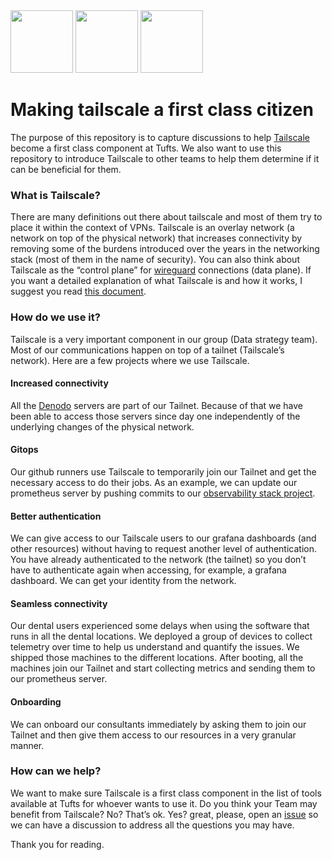 <div>
  <img src="https://github.com/Tufts-Technology-Services/tailscale-now/assets/17954/aa17782b-a000-4ac2-8f9f-ba12819fcccf" width="100" />
  <img src="https://github.com/Tufts-Technology-Services/tailscale-now/assets/17954/261036db-8bb5-4f10-9451-57d987917de7" width="100" />
  <img src="https://github.com/Tufts-Technology-Services/tailscale-now/assets/17954/1d451bea-f95d-4762-bd07-46658bb1f57f" width="100" />
</div>

# Making tailscale a first class citizen

The purpose of this repository is to capture discussions to help [Tailscale](https://tailscale.com/) become a first class component at Tufts. We also want to use this repository to introduce 
Tailscale to other teams to help them determine if it can be beneficial for them.

### What is Tailscale?

There are many definitions out there about tailscale and most of them try to place it within the context of VPNs. Tailscale is an overlay network (a network on top of the physical network) that increases connectivity by removing some of the burdens introduced over the years in the networking stack (most of them in the name of security). You can also think about Tailscale as the “control plane” for [wireguard](https://www.wireguard.com/) connections (data plane). If you want a detailed explanation of what Tailscale is and how it works, I suggest you read [this document](https://tailscale.com/blog/how-tailscale-works). 

### How do we use it?

Tailscale is a very important component in our group (Data strategy team). Most of our communications happen on top of a tailnet (Tailscale’s network). Here are a few projects where we use Tailscale. 

#### Increased connectivity

All the [Denodo](https://www.denodo.com/en) servers are part of our Tailnet. Because of that we have been able to access those servers since day one independently of the underlying changes of the physical network.

#### Gitops
Our github runners use Tailscale to temporarily join our Tailnet and get the necessary access to do their jobs. As an example, we can update our prometheus server by pushing commits to our [observability stack project](https://github.com/TuftsUniversity/dscicd).

#### Better authentication
We can give access to our Tailscale users to our grafana dashboards (and other resources) without having to request another level of authentication. You have already authenticated to the network (the tailnet) so you don’t have to authenticate again when accessing, for example, a grafana dashboard. We can get your identity from the network. 

#### Seamless connectivity

Our dental users experienced some delays when using the software that runs in all the dental locations. We deployed a group of devices to collect telemetry over time to help us understand and quantify the issues. We shipped those machines to the different locations. After booting, all the machines join our Tailnet and start collecting metrics and sending them to our prometheus server.

#### Onboarding

We can onboard our consultants immediately by asking them to join our Tailnet and then give them access to our resources in a very granular manner.

### How can we help?

We want to make sure Tailscale is a first class component in the list of tools available at Tufts for whoever wants to use it. Do you think your Team may benefit from Tailscale? No? That’s ok. Yes? great, please, open an [issue](XXXX) so we can have a discussion to address all the questions you may have. 

Thank you for reading.


